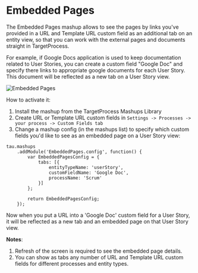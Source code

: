 Embedded Pages
==================

The Embedded Pages mashup allows to see the pages by links you've provided in a URL and Template URL custom field as an additional tab on an entity view, so that you can work with the external pages and documents straight in TargetProcess.  

For example, if Google Docs application is used to keep documentation related to User Stories, you can create a custom field "Google Doc" and specify there links to appropriate google documents for each User Story. This document will be reflected as a new tab on a User Story view.

![Embedded Pages](https://github.com/TargetProcess/TP3MashupSandbox/raw/master/Embedded%20Pages/EmbeddedPages.jpg)

How to activate it:

1. Install the mashup from the TargetProcess Mashups Library
2. Create URL or Template URL custom fields in ```Settings -> Processes -> your process -> Custom Fields tab```
3. Change a mashup config (in the mashups list) to specify which custom fields you'd like to see as an embedded page on a User Story view:

```
tau.mashups
    .addModule('EmbeddedPages.config', function() {
        var EmbeddedPagesConfig = {
            tabs: [{
                entityTypeName: 'userStory',
                customFieldName: 'Google Doc',
                processName: 'Scrum'
            }]
        };

        return EmbeddedPagesConfig;
    });
```

Now when you put a URL into a 'Google Doc' custom field for a User Story, it will be reflected as a new tab and an embedded page on that User Story view.

__Notes__: 

1. Refresh of the screen is required to see the embedded page details. 
2. You can show as tabs any number of URL and Template URL custom fields for different processes and entity types.

